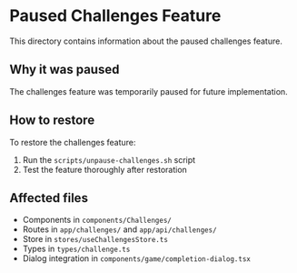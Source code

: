 # Paused Challenges Feature

This directory contains information about the paused challenges feature.

## Why it was paused
The challenges feature was temporarily paused for future implementation.

## How to restore
To restore the challenges feature:
1. Run the `scripts/unpause-challenges.sh` script
2. Test the feature thoroughly after restoration

## Affected files
- Components in `components/Challenges/`
- Routes in `app/challenges/` and `app/api/challenges/`
- Store in `stores/useChallengesStore.ts`
- Types in `types/challenge.ts`
- Dialog integration in `components/game/completion-dialog.tsx`
